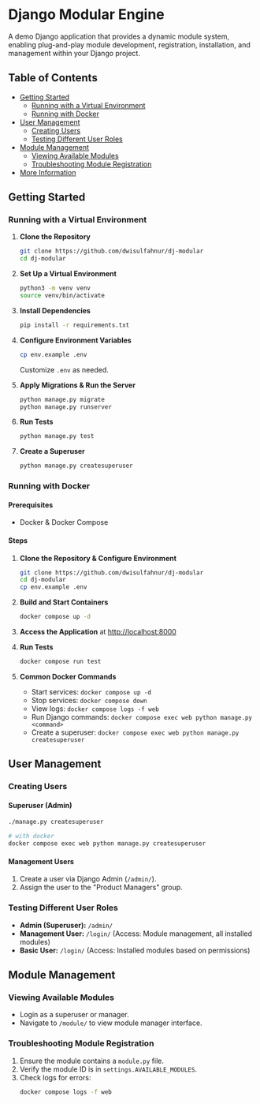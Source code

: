 # Django Modular Engine

A demo Django application that provides a dynamic module system, enabling plug-and-play module development, registration, installation, and management within your Django project.

## Table of Contents

- [Getting Started](#getting-started)
  - [Running with a Virtual Environment](#running-with-a-virtual-environment)
  - [Running with Docker](#running-with-docker)
- [User Management](#user-management)
  - [Creating Users](#creating-users)
  - [Testing Different User Roles](#testing-different-user-roles)
- [Module Management](#module-management)
  - [Viewing Available Modules](#viewing-available-modules)
  - [Troubleshooting Module Registration](#troubleshooting-module-registration)
- [More Information](#more-information)

## Getting Started

### Running with a Virtual Environment

1. **Clone the Repository**
   ```bash
   git clone https://github.com/dwisulfahnur/dj-modular
   cd dj-modular
   ```

2. **Set Up a Virtual Environment**
   ```bash
   python3 -m venv venv
   source venv/bin/activate
   ```

3. **Install Dependencies**
   ```bash
   pip install -r requirements.txt
   ```

4. **Configure Environment Variables**
   ```bash
   cp env.example .env
   ```
   Customize `.env` as needed.

5. **Apply Migrations & Run the Server**
   ```bash
   python manage.py migrate
   python manage.py runserver
   ```

6. **Run Tests**
   ```bash
   python manage.py test
   ```

7. **Create a Superuser**
   ```bash
   python manage.py createsuperuser
   ```

### Running with Docker

#### Prerequisites

- Docker & Docker Compose

#### Steps

1. **Clone the Repository & Configure Environment**
   ```bash
   git clone https://github.com/dwisulfahnur/dj-modular
   cd dj-modular
   cp env.example .env
   ```

2. **Build and Start Containers**
   ```bash
   docker compose up -d
   ```

3. **Access the Application** at [http://localhost:8000](http://localhost:8000)

4. **Run Tests**
   ```bash
   docker compose run test
   ```

5. **Common Docker Commands**
   - Start services: `docker compose up -d`
   - Stop services: `docker compose down`
   - View logs: `docker compose logs -f web`
   - Run Django commands: `docker compose exec web python manage.py <command>`
   - Create a superuser: `docker compose exec web python manage.py createsuperuser`

## User Management

### Creating Users

#### Superuser (Admin)
```bash
./manage.py createsuperuser

# with docker
docker compose exec web python manage.py createsuperuser
```

#### Management Users
1. Create a user via Django Admin (`/admin/`).
2. Assign the user to the "Product Managers" group.

### Testing Different User Roles

- **Admin (Superuser):** `/admin/`
- **Management User:** `/login/` (Access: Module management, all installed modules)
- **Basic User:** `/login/` (Access: Installed modules based on permissions)

## Module Management

### Viewing Available Modules

- Login as a superuser or manager.
- Navigate to `/module/` to view module manager interface.

### Troubleshooting Module Registration

1. Ensure the module contains a `module.py` file.
2. Verify the module ID is in `settings.AVAILABLE_MODULES`.
3. Check logs for errors:
   ```bash
   docker compose logs -f web
   ```
